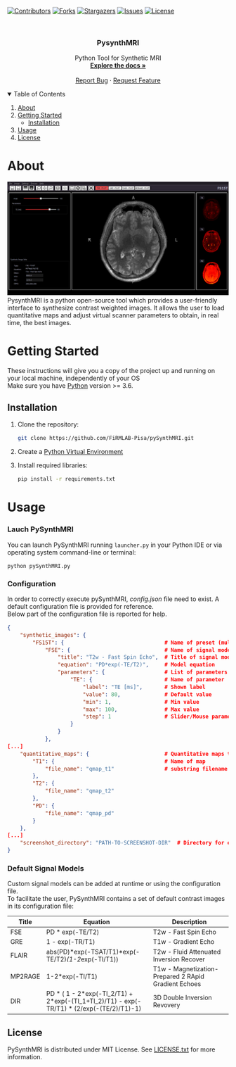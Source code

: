   [![Contributors][contributors-shield]][contributors-url]
  [![Forks][forks-shield]][forks-url]
  [![Stargazers][stars-shield]][stars-url]
  [![Issues][issues-shield]][issues-url]
  [![License][license-shield]][license-url]


<!-- PROJECT LOGO -->
<br />
<p align="center">
  <h3 align="center"><b>PysynthMRI</b></h3>

  <p align="center">
    Python Tool for Synthetic MRI
    <br />
    <a href="https://github.com/FiRMLAB-Pisa/pySynthMRI"><strong>Explore the docs »</strong></a>
    <br />
    <br />
    <a href="https://github.com/FiRMLAB-Pisa/pySynthMRI/issues">Report Bug</a>
    ·
    <a href="https://github.com/FiRMLAB-Pisa/pySynthMRI/issues">Request Feature</a>
</p>



<!-- TABLE OF CONTENTS -->
<details open="open">
  <summary>Table of Contents</summary>
  <ol>
    <li>
      <a href="#about-the-project">About</a>
    </li>
    <li>
      <a href="#getting-started">Getting Started</a>
      <ul>
        <li><a href="#installation">Installation</a></li>
      </ul>
    </li>
    <li><a href="#usage">Usage</a></li>
    <li><a href="#license">License</a></li>
  </ol>
</details>



<!-- ABOUT THE PROJECT -->
# About
![pysynthmri-screenshot]
PysynthMRI is a python open-source tool which provides a user-friendly interface to synthesize contrast weighted images. It allows the user to load quantitative maps and adjust virtual scanner parameters to obtain, in real time, the best images.



<!-- GETTING STARTED -->
# Getting Started

These instructions will give you a copy of the project up and running on your local machine,
independently of your OS<br>
Make sure you have [Python](https://python.org/) version >= 3.6.

## Installation

1. Clone the repository:
   ```sh
   git clone https://github.com/FiRMLAB-Pisa/pySynthMRI.git
   ```
2. Create a [Python Virtual Environment](https://docs.conda.io/projects/conda/en/latest/user-guide/tasks/manage-environments.html)

3. Install required libraries:
   ```sh
   pip install -r requirements.txt
    ```

<!-- USAGE EXAMPLES -->
# Usage

### Lauch PySynthMRI
You can launch PySynthMRI running `launcher.py` in your Python IDE or via operating system command-line or terminal:

```shell
python pySynthMRI.py
```
### Configuration
In order to correctly execute pySynthMRI, *config.json* file need to exist.
A default configuration file is provided for reference. <br/>
Below part of the configuration file is reported for help.
```json
{
    "synthetic_images": {
        "FS15T": {                                # Name of preset (multiple presets can exists)
            "FSE": {                              # Name of signal model
                "title": "T2w - Fast Spin Echo",  # Title of signal model
                "equation": "PD*exp(-TE/T2)",     # Model equation
                "parameters": {                   # List of parameters json object
                    "TE": {                       # Name of parameter
                        "label": "TE [ms]",       # Shown label
                        "value": 80,              # Default value
                        "min": 1,                 # Min value
                        "max": 100,               # Max value
                        "step": 1                 # Slider/Mouse parameter step 
                    }
                }
            },
[...]
    "quantitative_maps": {                        # Quantitative maps that can be loaded
        "T1": {                                   # Name of map
            "file_name": "qmap_t1"                # substring filename (used if autoload qmaps)
        },
        "T2": {
            "file_name": "qmap_t2"
        },
        "PD": {
            "file_name": "qmap_pd"
        }
    },
[...]
    "screenshot_directory": "PATH-TO-SCREENSHOT-DIR"  # Directory for exporting screenshots
}
```


### Default Signal Models
Custom signal models can be added at runtime or using the configuration file. <br/>
To facilitate the user, PySynthMRI contains a set of default contrast images in its configuration file: 

| Title   | Equation                                                                                     | Description                                          |
|---------|----------------------------------------------------------------------------------------------|------------------------------------------------------|
| FSE     | PD \* exp(-TE/T2)                                                                            | T2w - Fast Spin Echo                                 |
| GRE     | 1 - exp(-TR/T1)                                                                              | T1w - Gradient Echo                                  |
| FLAIR   | abs(PD)\*exp(-TSAT/T1)\*exp(-TE/T2)*(1-2*exp(-TI/T1))                                        | T2w - Fluid Attenuated Inversion Recover             |
| MP2RAGE | 1-2\*exp(-TI/T1)                                                                             | T1w - Magnetization-Prepared 2 RApid Gradient Echoes |
| DIR     | PD \* ( 1 - 2\*exp(-TI_2/T1) + 2*exp(-(TI_1+TI_2)/T1) -  exp(-TR/T1) * (2/exp(-(TE/2)/T1)-1) | 3D Double Inversion Revovery                         |



<!-- LICENSE -->
## License

PySynthMRI is distributed under MIT License. See [LICENSE.txt](https://github.com/FiRMLAB-Pisa/pySynthMRI/blob/main/LICENSE) for more information.

<!-- MARKDOWN LINKS & IMAGES -->
<!-- https://www.markdownguide.org/basic-syntax/#reference-style-links -->
[contributors-shield]: https://img.shields.io/github/contributors/FiRMLAB-Pisa/pySynthMRI
[contributors-url]: https://github.com/FiRMLAB-Pisa/pySynthMRI/graphs/contributors
[forks-shield]: https://img.shields.io/github/forks/FiRMLAB-Pisa/pySynthMRI
[forks-url]: https://github.com/FiRMLAB-Pisa/pySynthMRI/network/members
[stars-shield]: https://img.shields.io/github/stars/FiRMLAB-Pisa/pySynthMRI 
[stars-url]: https://github.com/FiRMLAB-Pisa/pySynthMRI/stargazers
[issues-shield]: https://img.shields.io/github/issues/FiRMLAB-Pisa/pySynthMRI
[issues-url]: https://github.com/FiRMLAB-Pisa/pySynthMRI/issues
[license-shield]: https://img.shields.io/github/license/FiRMLAB-Pisa/pySynthMRI
[license-url]: https://github.com/FiRMLAB-Pisa/pySynthMRI/blob/master/LICENSE.md
[pysynthmri-arch]: resources/images/arch.png
[pysynthmri-screenshot]: resources/images/screenshot.png